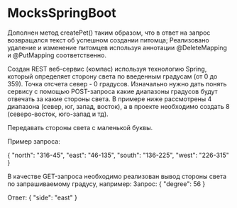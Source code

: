 # MocksSpringBoot


Дополнен метод createPet() таким образом, что в ответ на запрос возвращался текст об успешном создании питомца;
Реализовано удаление и изменение питомцев используя аннотации @DeleteMapping и @PutMapping соответственно.

Создан REST веб-сервис (компас) используя технологию Spring, который определяет сторону света по введенным градусам (от 0 до 359). 
Точка отсчета север - 0 градусов. 
Изначально нужно дать понять сервису с помощью POST-запроса какие диапазоны градусов будут отвечать за какие стороны света. 
В примере ниже рассмотрены 4 диапазона (север, юг, запад, восток), а в проекте необходимо создать 8 (северо-восток, юго-запад и тд). 

Передавать стороны света с маленькой буквы.

Пример запроса:

{
    "north": "316-45",
    "east":  "46-135",
    "south": "136-225",
    "west": "226-315"
}

В качестве GET-запроса необходимо реализован вывод стороны света по запрашиваемому градусу, например:
Запрос:
{
    "degree": 56
}

Ответ:
{
    "side": "east"
}
